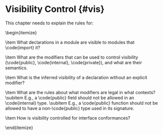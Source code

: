 Visibility Control {#vis}
==================

<div class=issue>
This chapter needs to explain the rules for:

\begin{itemize}

\item What declarations in a module are visible to modules that \code{import} it?

\item What are the modifiers that can be used to control visibility (\code{public}, \code{internal}, \code{private}), and what are their semantics.

\item What is the inferred visibility of a declaration without an explicit modifier?

\item What are the rules about what modifiers are legal in what contexts?
\subitem E.g., a \code{public} field should not be allowed in an \code{internal} type.
\subitem E.g., a \code{public} function should not be allowed to have a non-\code{public} type used in its signature.

\item How is visibility controlled for interface conformances?

\end{itemize}
</div>
